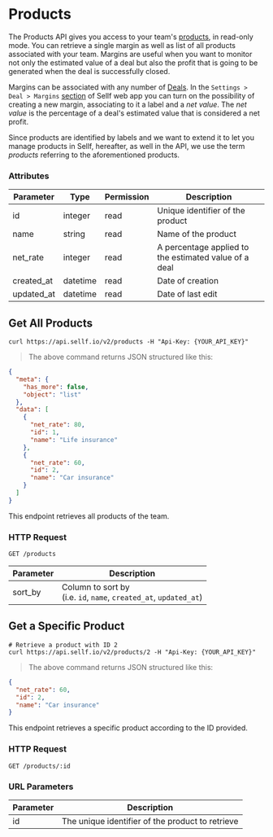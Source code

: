 # <a name="products"></a>Products

The Products API gives you access to your team's [products](https://app.sellf.io/settings/products), in read-only mode. You can retrieve a single margin as well as list of all products associated with your team. Margins are useful when you want to monitor not only the estimated value of a deal but also the profit that is going to be generated when the deal is successfully closed.

Margins can be associated with any number of [Deals](#deals). In the `Settings > Deal > Margins` [section](https://app.sellf.io/settings/products) of Sellf web app you can turn on the possibility of creating a new margin, associating to it a label and a *net value*. The *net value* is the percentage of a deal's estimated value that is considered a net profit.

Since products are identified by labels and we want to extend it to let you manage products in Sellf, hereafter, as well in the API, we use the term *products* referring to the aforementioned products.

### Attributes

Parameter | Type | Permission | Description
--------- | ------- | ------- | -----------
id | integer | read | Unique identifier of the product
name | string | read |Name of the product
net_rate | integer | read | A percentage applied to the estimated value of a deal
created_at | datetime | read | Date of creation
updated_at | datetime | read | Date of last edit

## Get All Products

```shell
curl https://api.sellf.io/v2/products -H "Api-Key: {YOUR_API_KEY}"
```

> The above command returns JSON structured like this:

```json
{
  "meta": {
    "has_more": false,
    "object": "list"
  },
  "data": [
    {
      "net_rate": 80,
      "id": 1,
      "name": "Life insurance"
    },
    {
      "net_rate": 60,
      "id": 2,
      "name": "Car insurance"
    }
  ]
}
```

This endpoint retrieves all products of the team.

### HTTP Request

`GET /products`

Parameter | Description
--------- | -----------
sort_by | Column to sort by <br> (i.e. `id`, `name`, `created_at`, `updated_at`)




## Get a Specific Product

```shell
# Retrieve a product with ID 2
curl https://api.sellf.io/v2/products/2 -H "Api-Key: {YOUR_API_KEY}"
```

> The above command returns JSON structured like this:

```json
{
  "net_rate": 60,
  "id": 2,
  "name": "Car insurance"
}
```

This endpoint retrieves a specific product according to the ID provided.

### HTTP Request

`GET /products/:id`

### URL Parameters

Parameter | Description
--------- | -----------
id | The unique identifier of the product to retrieve